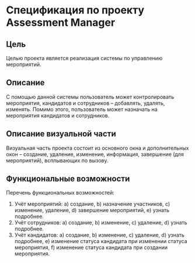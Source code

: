 # Спецификация по проекту Assessment Manager

## Цель

Целью проекта является реализация системы по управлению мероприятий.

## Описание

С помощью данной системы пользователь может контролировать мероприятия, кандидатов и сотрудников – добавлять, удалять, изменять. Помимо этого, пользователь может назначать на мероприятия кандидатов и сотрудников.

## Описание визуальной части

Визуальная часть проекта состоит из основного окна и дополнительных окон – создание, удаление, изменение, информация, завершение (для мероприятий), всплывающих по вызову.

## Функциональные возможности

Перечень функциональных возможностей:
1.	Учёт мероприятий: 
    a)	создание, 
    b)	назначение участников, 
    c)	изменение, удаление,
    d)	завершение мероприятий, 
    e)	узнать подробнее.
2.	Учёт сотрудников: 
    a)	создание, 
    b)	изменение, 
    c)	удаление, 
    d)	узнать подробнее.
3.	Учёт кандидатов: 
    a)	создание, 
    b)	изменение, 
    c)	удаление, 
    d)	узнать подробнее, 
    e)	изменение статуса кандидата при изменении статуса мероприятия,
    f)	изменение статуса кандидата при создании мероприятия.
